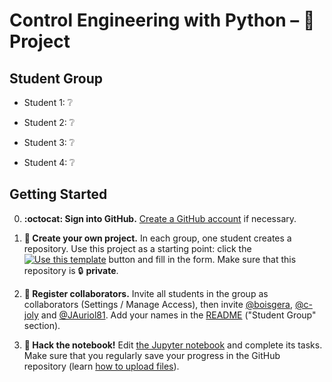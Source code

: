 # Control Engineering with Python – 🚀 Project

## Student Group

  - Student 1: ❔

  - Student 2: ❔

  - Student 3: ❔

  - Student 4: ❔

## Getting Started

  0. **:octocat: Sign into GitHub.** [Create a GitHub account](https://github.com/join) if necessary.

  1. **🎉 Create your own project.** In each group, one student creates a repository.
  Use this project as a starting point: click the [![Use this template](https://img.shields.io/badge/-Use%20this%20template-%232ea44f)](https://github.com/boisgera/control-engineering-with-python-project/generate) button and fill in the form.
  Make sure that this repository is 🔒 **private**.

  2. **👥 Register collaborators.**  Invite all students in the group as collaborators 
  (Settings / Manage Access), then invite [@boisgera](https://github.com/boisgera), 
  [@c-joly](https://github.com/c-joly) and [@JAuriol81](https://github.com/JAuriol81). 
  Add your names in the [README](README.md) ("Student Group" section).

  3. **📔 Hack the notebook!** Edit [the Jupyter notebook](project.ipynb) and complete its tasks.
     Make sure that you regularly save your progress in the GitHub repository (learn [how to upload files](https://docs.github.com/en/github/managing-files-in-a-repository/adding-a-file-to-a-repository)).